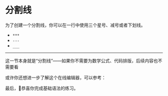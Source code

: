 # 分割线

为了创建一个分割线，你可以在一行中使用三个星号、减号或者下划线。

- `***`
- `---`
- `___`

--------------------------

这一节本身就是“分割线”——如果你不需要为数学公式、代码排版，后续内容也不需要看

或许你还想进一步了解这个在线编辑器，可以参考：

最后，🎉恭喜你完成基础语法的练习。
